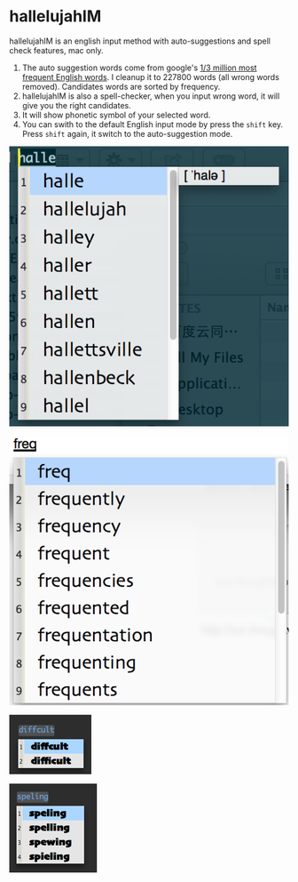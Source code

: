 hallelujahIM
============

hallelujahIM is  an english input method with auto-suggestions and spell check features, mac only.

1. The auto suggestion words come from google's  [1/3 million most frequent English words](http://norvig.com/ngrams/count_1w.txt). I cleanup it to 227800 words (all wrong words removed). Candidates words are sorted by frequency.
2. hallelujahIM is also a spell-checker, when you input wrong word, it will give you the right candidates.
3. It will show phonetic symbol of your selected word.
4. You can swith to the default English input mode by press the `shift` key. Press `shift` again, it switch to the auto-suggestion mode.

![auto-suggestion](https://github.com/dongyuwei/NumberInput_IMKit_Sample/blob/master/object-c/hallelujahIM/snapshots/auto-suggestion-2.png?raw=true)

![sort-by-frequency](https://github.com/dongyuwei/NumberInput_IMKit_Sample/blob/master/object-c/hallelujahIM/snapshots/sort-by-frequency-2.png?raw=true)

![spell-check](https://github.com/dongyuwei/NumberInput_IMKit_Sample/blob/master/object-c/hallelujahIM/snapshots/spell-check-1.png?raw=true)

![spell-check-2](https://github.com/dongyuwei/NumberInput_IMKit_Sample/blob/master/object-c/hallelujahIM/snapshots/spell-check-2.png?raw=true)
